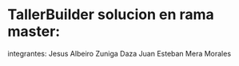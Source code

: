 # TallerBuilder solucion en rama master:
integrantes: Jesus Albeiro Zuniga Daza
            Juan Esteban Mera Morales
